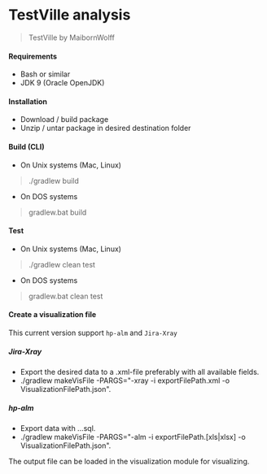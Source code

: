 # TestVille analysis

> TestVille by MaibornWolff

#### Requirements
* Bash or similar
* JDK 9 (Oracle OpenJDK)

#### Installation 
* Download / build package
* Unzip / untar package in desired destination folder

#### Build (CLI)
* On Unix systems (Mac, Linux)
> ./gradlew build

* On DOS systems
> gradlew.bat build

#### Test
* On Unix systems (Mac, Linux)
> ./gradlew clean test

* On DOS systems
> gradlew.bat clean test

#### Create a visualization file
This current version support `hp-alm` and `Jira-Xray`

##### Jira-Xray
* Export the desired data to a .xml-file preferably with all available fields.
* ./gradlew makeVisFile -PARGS="-xray -i exportFilePath.xml -o VisualizationFilePath.json".


##### hp-alm
* Export data with ...sql.
* ./gradlew makeVisFile -PARGS="-alm -i exportFilePath.[xls|xlsx] -o VisualizationFilePath.json".

The output file can be loaded in the visualization module for visualizing.